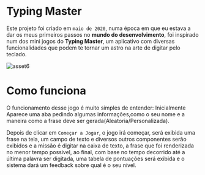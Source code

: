 # Typing Master

Este projeto foi criado em `maio de 2020`, numa época em que eu estava a dar os meus primeiros passos no **mundo do desenvolvimento**, foi inspirado num dos mini jogos do **Typing Master**, um aplicativo com diversas funcionalidades que podem te tornar um astro na arte de digitar pelo teclado.

![asset6](https://user-images.githubusercontent.com/74926014/175074120-ef6a5932-25cf-49dd-91ca-22e17def59dd.PNG)


# Como funciona

O funcionamento desse jogo é muito simples de entender: Inicialmente Aparece uma aba pedindo algumas informações,como o seu nome e a maneira como a frase deve ser gerada(Aleatoria/Personalizada).

Depois de clicar em `Começar a Jogar`, o jogo irá começar, será exibida uma frase na tela, um campo de texto e diversos outros componentes serão exibidos e a missão é digitar na caixa de texto, a frase que foi renderizada no menor tempo possivel, ao final, com base no tempo decorrido até a última palavra ser digitada, uma tabela de pontuações será exibida e o sistema dará um feedback sobre qual é o seu nível.
